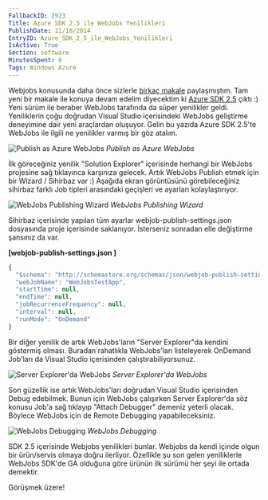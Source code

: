 ```yaml
---
FallbackID: 2923
Title: Azure SDK 2.5 ile WebJobs Yenilikleri
PublishDate: 11/18/2014
EntryID: Azure_SDK_2_5_ile_WebJobs_Yenilikleri
IsActive: True
Section: software
MinutesSpent: 0
Tags: Windows Azure
---
```

Webjobs konusunda daha önce sizlerle [birkaç
makale](http://daron.yondem.com/software/search/webjobs) paylaşmıştım.
Tam yeni bir makale ile konuya devam edelim diyecektim ki [Azure SDK
2.5](http://azure.microsoft.com/en-us/downloads/archive-net-downloads/)
çıktı :) Yeni sürüm ile beraber WebJobs tarafında da süper yenilikler
geldi. Yeniliklerin çoğu doğrudan Visual Studio içerisindeki WebJobs
geliştirme deneyimine dair yeni araçlardan oluşuyor. Gelin bu yazıda
Azure SDK 2.5'te WebJobs ile ilgili ne yenilikler varmış bir göz atalım.

![Publish as Azure
WebJobs](http://blob.daron.yondem.com/assets/2923/webjobs_sdk25.png)
*Publish as Azure WebJobs*

İlk göreceğiniz yenilik "Solution Explorer" içerisinde herhangi bir
WebJobs projesine sağ tıklayınca karşınıza gelecek. Artık WebJobs
Publish etmek için bir Wizard / Sihirbaz var :) Aşağıda ekran
görüntüsünü görebileceğiniz sihirbaz farklı Job tipleri arasındaki
geçişleri ve ayarları kolaylaştırıyor.

![WebJobs Publishing
Wizard](http://blob.daron.yondem.com/assets/2923/webjobs_sdk25_2.png)
*WebJobs Publishing Wizard*

Sihirbaz içerisinde yapılan tüm ayarlar webjob-publish-settings.json
dosyasında proje içerisinde saklanıyor. İsterseniz sonradan elle
değiştirme şansınız da var.

**[webjob-publish-settings.json ]**

```Javascript
{
  "$schema": "http://schemastore.org/schemas/json/webjob-publish-settings.json",
  "webJobName": "WebJobsTestApp",
  "startTime": null,
  "endTime": null,
  "jobRecurrenceFrequency": null,
  "interval": null,
  "runMode": "OnDemand"
}
```

Bir diğer yenilik de artık WebJobs'ların "Server Explorer"da kendini
göstermiş olması. Buradan rahatlıkla WebJobs'ları listeleyerek OnDemand
Job'ları da Visual Studio içerisinden çalıştırabiliyorsunuz.

![Server Explorer'da
WebJobs](http://blob.daron.yondem.com/assets/2923/webjobs_sdk25_3.png)
*Server Explorer'da WebJobs*

Son güzellik ise artık WebJobs'ları doğrudan Visual Studio içerisinden
Debug edebilmek. Bunun için WebJobs çalışırken Server Explorer'da söz
konusu Job'a sağ tıklayıp "Attach Debugger" demeniz yeterli olacak.
Böylece WebJobs için de Remote Debugging yapabileceksiniz.

![WebJobs
Debugging](http://blob.daron.yondem.com/assets/2923/webjobs_sdk25_4.png)
*WebJobs Debugging*

SDK 2.5 içerisinde Webjobs yenilikleri bunlar. Webjobs da kendi içinde
olgun bir ürün/servis olmaya doğru ilerliyor. Özellikle şu son gelen
yeniliklerle WebJobs SDK'de GA olduğuna göre ürünün ilk sürümü her şeyi
ile ortada demektir.

Görüşmek üzere!


